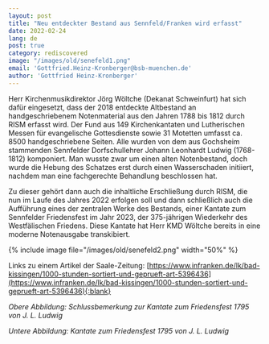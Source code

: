 ```yaml
---
layout: post
title: "Neu entdeckter Bestand aus Sennfeld/Franken wird erfasst"
date: 2022-02-24
lang: de
post: true
category: rediscovered
image: "/images/old/senefeld1.png"
email: 'Gottfried.Heinz-Kronberger@bsb-muenchen.de'
author: 'Gottfried Heinz-Kronberger'
---
```


Herr Kirchenmusikdirektor Jörg Wöltche (Dekanat Schweinfurt) hat sich dafür eingesetzt, dass der 2018 entdeckte Altbestand an handgeschriebenem Notenmaterial aus den Jahren 1788 bis 1812 durch RISM erfasst wird. Der Fund aus 149 Kirchenkantaten und Lutherischen Messen für evangelische Gottesdienste sowie 31 Motetten umfasst ca. 8500 handgeschriebene Seiten. Alle wurden von dem aus Gochsheim stammenden Sennfelder Dorfschullehrer Johann Leonhardt Ludwig (1768-1812) komponiert. Man wusste zwar um einen alten Notenbestand, doch wurde die Hebung des Schatzes erst durch einen Wasserschaden initiiert, nachdem man eine fachgerechte Behandlung beschlossen hat.  

Zu dieser gehört dann auch die inhaltliche Erschließung durch RISM, die nun im Laufe des Jahres 2022 erfolgen soll und dann schließlich auch die Aufführung eines der zentralen Werke des Bestands, einer Kantate zum Sennfelder Friedensfest im Jahr 2023, der 375-jährigen Wiederkehr des Westfälischen Friedens. Diese Kantate hat Herr KMD Wöltche bereits in eine moderne Notenausgabe transkibiert.  

{% include image file="/images/old/senefeld2.png" width="50%" %}  

Links zu einem Artikel der Saale-Zeitung: [https://www.infranken.de/lk/bad-kissingen/1000-stunden-sortiert-und-geprueft-art-5396436](https://www.infranken.de/lk/bad-kissingen/1000-stunden-sortiert-und-geprueft-art-5396436){:blank}

_Obere Abbildung: Schlussbemerkung zur Kantate zum Friedensfest 1795 von J. L. Ludwig_

_Untere Abbildung: Kantate zum Friedensfest 1795 von J. L. Ludwig_
